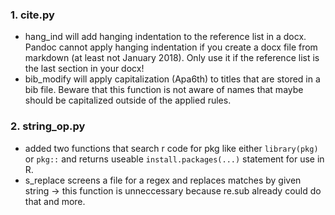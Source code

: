 ### 1. cite.py  
- hang_ind will add hanging indentation to the reference list in a docx. Pandoc cannot apply hanging indentation if you create a docx file from markdown (at least not January 2018). Only use it if the reference list is the last section in your docx!  
- bib_modify will apply capitalization (Apa6th) to titles that are stored in a bib file. Beware that this function is not aware of names that maybe should be capitalized outside of the applied rules.

### 2. string_op.py
- added two functions that search r code for pkg like either `library(pkg)` or `pkg::` and returns useable `install.packages(...)` statement for use in R. 
- s_replace screens a file for a regex and replaces matches by given string &rarr; this function is unneccessary because re.sub already could do that and more.








